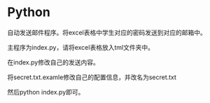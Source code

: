 # Python
自动发送邮件程序。将excel表格中学生对应的密码发送到对应的邮箱中。

主程序为index.py，请将excel表格放入tml文件夹中。

在index.py修改自己的发送内容。

将secret.txt.examle修改自己的配置信息，并改名为secret.txt

然后python index.py即可。
